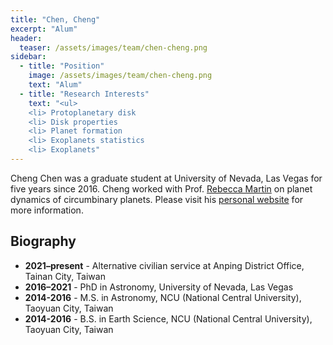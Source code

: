 ```yaml
---
title: "Chen, Cheng"
excerpt: "Alum"
header:
  teaser: /assets/images/team/chen-cheng.png
sidebar:
  - title: "Position"
    image: /assets/images/team/chen-cheng.png
    text: "Alum"
  - title: "Research Interests"
    text: "<ul>
    <li> Protoplanetary disk
    <li> Disk properties
    <li> Planet formation
    <li> Exoplanets statistics
    <li> Exoplanets"
---
```


Cheng Chen was a graduate student at University of Nevada, Las Vegas for five years since 2016.
Cheng worked with Prof. [Rebecca Martin](/team/martin-rebecca/) on planet dynamics of circumbinary planets. Please visit his
      [personal website](https://chengchenblog.wordpress.com/) for more information.
      
## Biography
- __2021–present__ - Alternative civilian service at Anping District Office, Tainan City, Taiwan
- __2016–2021__ - PhD in Astronomy, University of Nevada, Las Vegas
- __2014-2016__ - M.S. in Astronomy, NCU (National Central University), Taoyuan City, Taiwan  
- __2014-2016__ - B.S. in Earth Science, NCU (National Central University), Taoyuan City, Taiwan 
